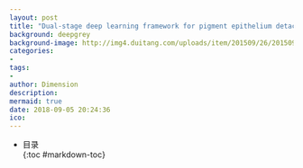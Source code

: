 ```yaml
---
layout: post
title: "Dual-stage deep learning framework for pigment epithelium detachment segmentation in polypoidal choroidal vasculopathy"
background: deepgrey
background-image: http://img4.duitang.com/uploads/item/201509/26/20150926104627_4xrcE.thumb.700_0.jpeg
categories:
-
tags:
-
author: Dimension
description:
mermaid: true
date: 2018-09-05 20:24:36
ico:
---
```


* 目录   
{:toc #markdown-toc}